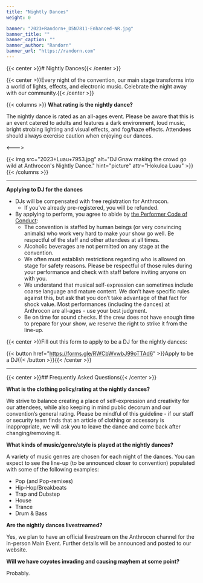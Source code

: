 ```yaml
---
title: "Nightly Dances"
weight: 0

banner: "2023+Randorn+_D5N7811-Enhanced-NR.jpg"
banner_title: ""
banner_caption: ""
banner_author: "Randorn"
banner_url: "https://randorn.com"
---
```


{{< center >}}# Nightly Dances{{< /center >}}

{{< center >}}Every night of the convention, our main stage transforms into a world of lights, effects, and electronic music. Celebrate the night away with our community.{{< /center >}}

{{< columns >}}
**What rating is the nightly dance?**

The nightly dance is rated as an all-ages event. Please be aware that this is an event catered to adults and features a dark environment, loud music, bright strobing lighting and visual effects, and fog/haze effects. Attendees should always exercise caution when enjoying our dances.

<--->

{{< img src="2023+Luau+7953.jpg" alt="DJ Gnaw making the crowd go wild at Anthrocon's Nightly Dance." hint="picture" attr="Hokuloa Luau" >}}
{{< /columns >}}

***

**Applying to DJ for the dances**

* DJs will be compensated with free registration for Anthrocon.
  * If you've already pre-registered, you will be refunded.
* By applying to perform, you agree to abide by [the Performer Code of Conduct](https://docs.google.com/document/d/1ncm9i0UvAYuXLp4U1FtyLN0A4jpL_RwetOlAikHdm_0/edit?usp=sharing):
  * The convention is staffed by human beings (or very convincing animals) who work very hard to make your show go well. Be respectful of the staff and other attendees at all times.
  * Alcoholic beverages are not permitted on any stage at the convention.
  * We often must establish restrictions regarding who is allowed on stage for safety reasons. Please be respectful of those rules during your performance and check with staff before inviting anyone on with you.
  * We understand that musical self-expression can sometimes include coarse language and mature content. We don’t have specific rules against this, but ask that you don’t take advantage of that fact for shock value. Most performances (including the dances) at Anthrocon are all-ages - use your best judgment.
  * Be on time for sound checks. If the crew does not have enough time to prepare for your show, we reserve the right to strike it from the line-up.


{{< center >}}Fill out this form to apply to be a DJ for the nightly dances:

{{< button href="https://forms.gle/RWCbWvwbJ99oTTAd6" >}}Apply to be a DJ{{< /button >}}{{< /center >}}

***

{{< center >}}## Frequently Asked Questions{{< /center >}}

**What is the clothing policy/rating at the nightly dances?**

We strive to balance creating a place of self-expression and creativity for our attendees, while also keeping in mind public decorum and our convention’s general rating. Please be mindful of this guideline - if our staff or security team finds that an article of clothing or accessory is inappropriate, we will ask you to leave the dance and come back after changing/removing it.

**What kinds of music/genre/style is played at the nightly dances?**

A variety of music genres are chosen for each night of the dances. You can expect to see the line-up (to be announced closer to convention) populated with some of the following examples:

- Pop (and Pop-remixes)
- Hip-Hop/Breakbeats
- Trap and Dubstep
- House
- Trance
- Drum & Bass

**Are the nightly dances livestreamed?**

Yes, we plan to have an official livestream on the Anthrocon channel for the in-person Main Event. Further details will be announced and posted to our website.

**Will we have coyotes invading and causing mayhem at some point?**

Probably.
